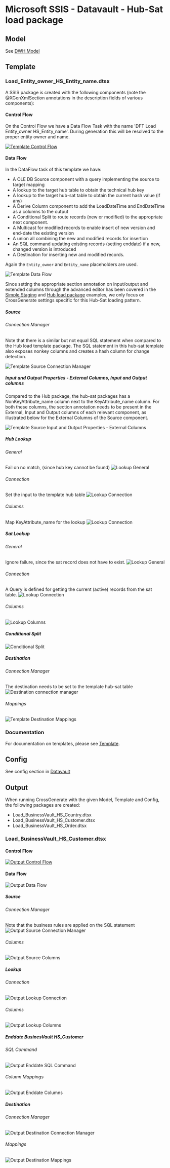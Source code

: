 # Microsoft SSIS - Datavault - Hub-Sat load package
## Model
See [DWH Model](../../model/DWH_Model)

## Template
### Load_Entity_owner_HS_Entity_name.dtsx

A SSIS package is created with the following components (note the @XGenXmlSection annotations in the description fields of various components):

#### Control Flow
On the Control Flow we have a Data Flow Task with the name 'DFT Load Entity_owner HS_Entity_name'. During generation this will be resolved to the proper entity owner and name.

[![Template Control Flow](img/hubsat_control_flow.png)](img/hubsat_control_flow.png)
#### Data Flow
In the DataFlow task of this template we have:

- A OLE DB Source component with a query implementing the source to target mapping
- A lookup to the target hub table to obtain the technical hub key
- A lookup to the target hub-sat table to obtain the current hash value (if any)
- A Derive Column component to add the LoadDateTime and EndDateTime as a columns to the output
- A Conditional Split to route records (new or modified) to the appropriate next component.
- A Multicast for modified records to enable insert of new version and end-date the existing version
- A union all combining the new and modified records for insertion
- An SQL command updating existing records (setting enddate) if a new, changed version is introduced
- A Destination for inserting new and modified records.

Again the `Entity_owner` and `Entity_name` placeholders are used.

![Template Data Flow](img/hubsat_dataflow.png)

Since setting the appropriate section annotation on input/output and extended columns through the advanced editor has been covered in the [Simple Staging](../Simple_staging) and [Hub load package](./Hub_package) examples, we only focus on CrossGenerate settings specific for this Hub-Sat loading pattern.

##### Source

###### Connection Manager
Note that there is a similar but not equal SQL statement when compared to the Hub load template package. The SQL statement in this hub-sat template also exposes nonkey columns and creates a hash column for change detection. 

![Template Source Connection Manager](img/hubsat_source_connection.png)

##### Input and Output Properties - External Columns, Input and Output columns
Compared to the Hub package, the hub-sat packages has a NonKeyAttribute_name column next to the KeyAttribute_name column. For both these columns, the section annotation needs to be present in the External, Input and Output columns of each relevant component, as illustrated below for the External Columns of the Source component.

![Template Source Input and Output Properties - External Columns](img/hubsat_source_external_columns.png)

##### Hub Lookup 
###### General
Fail on no match, (since hub key cannot be found)
![Lookup General](img/hubsat_lookup_hub_general.png)

###### Connection
Set the input to the template hub table
![Lookup Connection](img/hubsat_lookup_hub_connection.png)

###### Columns
Map KeyAttribute_name for the lookup
![Lookup Connection](img/hubsat_lookup_hub_columns.png)

##### Sat Lookup
###### General
Ignore failure, since the sat record does not have to exist.
![Lookup General](img/hubsat_lookup_sat_general.png)

###### Connection
A Query is defined for getting the current (active) records from the sat table.
![Lookup Connection](img/hubsat_lookup_sat_connection.png)

###### Columns
![Lookup Columns](img/hubsat_lookup_sat_columns.png)

##### Conditional Split
![Conditional Split](img/hubsat_conditional_split.png)

##### Destination
###### Connection Manager
The destination needs to be set to the template hub-sat table
![Destination connection manager](img/hubsat_destination_connection.png)

###### Mappings
![Template Destination Mappings](img/hubsat_destination_mapping.png)

### Documentation
For documentation on templates, please see [Template](../../Template).

## Config
See config section in [Datavault](./)

## Output
When running CrossGenerate with the given Model, Template and Config, the following packages are created:

- Load_BusinessVault_HS_Country.dtsx
- Load_BusinessVault_HS_Customer.dtsx
- Load_BusinessVault_HS_Order.dtsx

### Load_BusinessVault_HS_Customer.dtsx

#### Control Flow
[![Output Control Flow](img/hub_output_control_flow.png)](img/hubsat_output_control_flow.png)

#### Data Flow
![Output Data Flow](img/hubsat_output_dataflow.png)

##### Source

###### Connection Manager
Note that the business rules are applied on the SQL statement
![Output Source Connection Manager](img/hubsat_output_source_connection.png)

###### Columns
![Output Source Columns](img/hubsat_output_source_columns.png)

##### Lookup

###### Connection
![Output Lookup Connection](img/hubsat_output_lookup_connection.png)

###### Columns
![Output Lookup Columns](img/hubsat_output_lookup_columns.png)

##### Enddate BusinesVault HS_Customer

###### SQL Command
![Output Enddate SQL Command](img/hubsat_output_enddate_sql.png)

###### Column Mappings
![Output Enddate Columns](img/hubsat_output_enddate_parameters.png)

##### Destination

###### Connection Manager
![Output Destination Connection Manager](img/hubsat_output_destination_connection.png)

###### Mappings
![Output Destination Mappings](img/hubsat_output_destination_mapping.png)